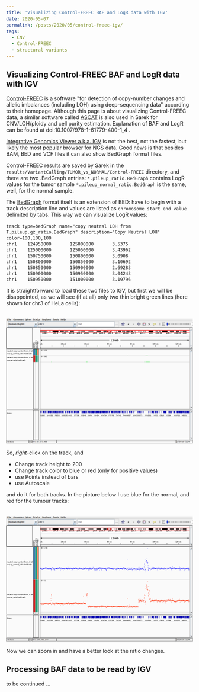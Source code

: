 ```yaml
---
title: 'Visualizing Control-FREEC BAF and LogR data with IGV'
date: 2020-05-07
permalink: /posts/2020/05/control-freec-igv/
tags:
  - CNV
  - Control-FREEC
  - structural variants
---
```

## Visualizing Control-FREEC BAF and LogR data with IGV

[Control-FREEC](http://boevalab.inf.ethz.ch/FREEC/) is a software "for detection of copy-number changes and allelic imbalances (including LOH) using deep-sequencing data" according to their homepage. Although this page is about visualizing Control-FREEC data, a similar software called [ASCAT](https://www.crick.ac.uk/research/labs/peter-van-loo/software) is also used in Sarek for CNV/LOH/ploidy and cell purity estimation. Explanation of BAF and LogR can be found at doi:10.1007/978-1-61779-400-1_4 .

[Integrative Genomics Viewer a.k.a. IGV](https://igv.org/) is not the best, not the fastest, but likely the most popular browser for NGS data. Good news is that besides BAM, BED and VCF files it can also show BedGraph format files. 

Control-FREEC results are saved by Sarek in the `results/VariantCalling/TUMOR_vs_NORMAL/Control-FREEC` directory, and there are two .BedGraph entries: `*.pileup_ratio.BedGraph` contains LogR values for the tumor sample `*.pileup_normal_ratio.BedGraph` is the same, well, for the normal sample. 

The [BedGraph](https://genome.ucsc.edu/goldenPath/help/bedgraph.html) format itself is an extension of BED: have to begin with a track description line and values are listed as `chromosome start end value` delimited by tabs. This way we can visualize LogR values:

```
track type=bedGraph name="copy neutral LOH from T.pileup.gz_ratio.BedGraph" description="Copy Neutral LOH" color=100,100,100
chr1    124950000       125000000       3.5375
chr1    125000000       125050000       3.43962
chr1    150750000       150800000       3.0908
chr1    150800000       150850000       3.10692
chr1    150850000       150900000       2.69283
chr1    150900000       150950000       3.04243
chr1    150950000       151000000       3.19796
```

It is straightforward to load these two files to IGV, but first we will be disappointed, as we will see (if at all) only two thin bright green lines (here shown for chr3 of HeLa cells):

<br/><img src='/images/HeLa_chr3_logr_default.png'>

So, _right_-click on the track, and 
 - Change track height to 200 
 - Change track color to blue or red (only for positive values)
 - use Points instead of bars
 - use Autoscale
 
and do it for both tracks. In the picture below I use blue for the normal, and red for the tumour tracks:

<br/><img src='/images/HeLa_blue_red_logr.png'>

Now we can zoom in and have a better look at the ratio changes.


Processing BAF data to be read by IGV
------
to be continued ...
